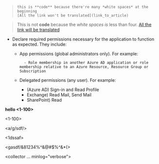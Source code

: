>     this is **code** because there're many *white spaces* at the beginning
>     [All the link won't be translated](link_to_article)

>  This is not **code** because the *white spaces is* less than four.
>  [All the link will be translated](link_to_article)



- Declare required permissions necessary for the application to function as expected. They include:
  - App permissions (global administrators only). For example:

          - Role membership in another Azure AD application or role membership relative to an Azure Resource, Resource Group or Subscription
  - Delegated permissions (any user). For example:
    - (Azure AD) Sign-in and Read Profile
    - Exchange) Read Mail, Send Mail
    - SharePoint) Read


**hello <1-100>**

<1-100>

<a/g/sdf/>

<gasdf>

<1dssaf>

<gasdf/&81234%^&@#$%^&*(>

<collector ... minlog="verbose">
